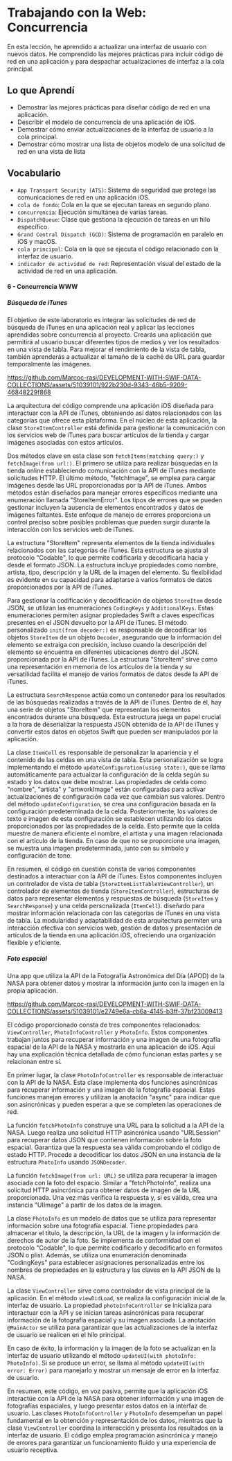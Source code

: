 # Trabajando con la Web: Concurrencia

En esta lección, he aprendido a actualizar una interfaz de usuario con nuevos datos. He comprendido las mejores prácticas para incluir código de red en una aplicación y para despachar actualizaciones de interfaz a la cola principal.

## Lo que Aprendí

- Demostrar las mejores prácticas para diseñar código de red en una aplicación.
- Describir el modelo de concurrencia de una aplicación de iOS.
- Demostrar cómo enviar actualizaciones de la interfaz de usuario a la cola principal.
- Demostrar cómo mostrar una lista de objetos modelo de una solicitud de red en una vista de lista

## Vocabulario
- `App Transport Security (ATS)`: Sistema de seguridad que protege las comunicaciones de red en una aplicación iOS.
- `cola de fondo`: Cola en la que se ejecutan tareas en segundo plano.
- `concurrencia`: Ejecución simultánea de varias tareas.
- `DispatchQueue`: Clase que gestiona la ejecución de tareas en un hilo específico.
- `Grand Central Dispatch (GCD)`: Sistema de programación en paralelo en iOS y macOS.
- `cola principal`: Cola en la que se ejecuta el código relacionado con la interfaz de usuario.
- `indicador de actividad de red`: Representación visual del estado de la actividad de red en una aplicación.

#### 6 - Concurrencia WWW

##### Búsqueda de iTunes

El objetivo de este laboratorio es integrar las solicitudes de red de búsqueda de iTunes en una aplicación real y aplicar las lecciones aprendidas sobre concurrencia al proyecto. Crearás una aplicación que permitirá al usuario buscar diferentes tipos de medios y ver los resultados en una vista de tabla. Para mejorar el rendimiento de la vista de tabla, también aprenderás a actualizar el tamaño de la caché de URL para guardar temporalmente las imágenes.

https://github.com/Marcoc-rasi/DEVELOPMENT-WITH-SWIF-DATA-COLLECTIONS/assets/51039101/922b230d-9343-46b5-9209-46848229f868

La arquitectura del código comprende una aplicación iOS diseñada para interactuar con la API de iTunes, obteniendo así datos relacionados con las categorías que ofrece esta plataforma. En el núcleo de esta aplicación, la clase `StoreItemController` está definida para gestionar la comunicación con los servicios web de iTunes para buscar artículos de la tienda y cargar imágenes asociadas con estos artículos.

Dos métodos clave en esta clase son `fetchItems(matching query:)` y `fetchImage(from url:)`. El primero se utiliza para realizar búsquedas en la tienda online estableciendo comunicación con la API de iTunes mediante solicitudes HTTP. El último método, "fetchImage", se emplea para cargar imágenes desde las URL proporcionadas por la API de iTunes. Ambos métodos están diseñados para manejar errores específicos mediante una enumeración llamada "StoreItemError". Los tipos de errores que se pueden gestionar incluyen la ausencia de elementos encontrados y datos de imágenes faltantes. Este enfoque de manejo de errores proporciona un control preciso sobre posibles problemas que pueden surgir durante la interacción con los servicios web de iTunes.

La estructura "StoreItem" representa elementos de la tienda individuales relacionados con las categorías de iTunes. Esta estructura se ajusta al protocolo "Codable", lo que permite codificarla y decodificarla hacia y desde el formato JSON. La estructura incluye propiedades como nombre, artista, tipo, descripción y la URL de la imagen del elemento. Su flexibilidad es evidente en su capacidad para adaptarse a varios formatos de datos proporcionados por la API de iTunes.

Para gestionar la codificación y decodificación de objetos `StoreItem` desde JSON, se utilizan las enumeraciones `CodingKeys` y `AdditionalKeys`. Estas enumeraciones permiten asignar propiedades Swift a claves específicas presentes en el JSON devuelto por la API de iTunes. El método personalizado `init(from decoder:)` es responsable de decodificar los objetos `StoreItem` de un objeto `Decoder`, asegurando que la información del elemento se extraiga con precisión, incluso cuando la descripción del elemento se encuentra en diferentes ubicaciones dentro del JSON. proporcionada por la API de iTunes. La estructura "StoreItem" sirve como una representación en memoria de los artículos de la tienda y su versatilidad facilita el manejo de varios formatos de datos desde la API de iTunes.

La estructura `SearchResponse` actúa como un contenedor para los resultados de las búsquedas realizadas a través de la API de iTunes. Dentro de él, hay una serie de objetos "StoreItem" que representan los elementos encontrados durante una búsqueda. Esta estructura juega un papel crucial a la hora de deserializar la respuesta JSON obtenida de la API de iTunes y convertir estos datos en objetos Swift que pueden ser manipulados por la aplicación.

La clase `ItemCell` es responsable de personalizar la apariencia y el contenido de las celdas en una vista de tabla. Esta personalización se logra implementando el método `updateConfiguration(using state:)`, que se llama automáticamente para actualizar la configuración de la celda según su estado y los datos que debe mostrar. Las propiedades de celda como "nombre", "artista" y "artworkImage" están configuradas para activar actualizaciones de configuración cada vez que cambian sus valores. Dentro del método `updateConfiguration`, se crea una configuración basada en la configuración predeterminada de la celda. Posteriormente, los valores de texto e imagen de esta configuración se establecen utilizando los datos proporcionados por las propiedades de la celda. Esto permite que la celda muestre de manera eficiente el nombre, el artista y una imagen relacionada con el artículo de la tienda. En caso de que no se proporcione una imagen, se muestra una imagen predeterminada, junto con su símbolo y configuración de tono.

En resumen, el código en cuestión consta de varios componentes destinados a interactuar con la API de iTunes. Estos componentes incluyen un controlador de vista de tabla (`StoreItemListTableViewController`), un controlador de elementos de tienda (`StoreItemController`), estructuras de datos para representar elementos y respuestas de búsqueda (`StoreItem` y `SearchResponse`) y una celda personalizada (`ItemCell`). diseñado para mostrar información relacionada con las categorías de iTunes en una vista de tabla. La modularidad y adaptabilidad de esta arquitectura permiten una interacción efectiva con servicios web, gestión de datos y presentación de artículos de la tienda en una aplicación iOS, ofreciendo una organización flexible y eficiente.

##### Foto espacial

Una app que utiliza la API de la Fotografía Astronómica del Día (APOD) de la NASA para obtener datos y mostrar la información junto con la imagen en la propia aplicación.

https://github.com/Marcoc-rasi/DEVELOPMENT-WITH-SWIF-DATA-COLLECTIONS/assets/51039101/e2749e6a-cb6a-4145-b3ff-37bf23009413

El código proporcionado consta de tres componentes relacionados: `ViewController`, `PhotoInfoController` y `PhotoInfo`. Estos componentes trabajan juntos para recuperar información y una imagen de una fotografía espacial de la API de la NASA y mostrarla en una aplicación de iOS. Aquí hay una explicación técnica detallada de cómo funcionan estas partes y se relacionan entre sí.

En primer lugar, la clase `PhotoInfoController` es responsable de interactuar con la API de la NASA. Esta clase implementa dos funciones asincrónicas para recuperar información y una imagen de la fotografía espacial. Estas funciones manejan errores y utilizan la anotación "async" para indicar que son asincrónicas y pueden esperar a que se completen las operaciones de red.

La función `fetchPhotoInfo` construye una URL para la solicitud a la API de la NASA. Luego realiza una solicitud HTTP asincrónica usando "URLSession" para recuperar datos JSON que contienen información sobre la foto espacial. Garantiza que la respuesta sea válida comprobando el código de estado HTTP. Procede a decodificar los datos JSON en una instancia de la estructura `PhotoInfo` usando `JSONDecoder`.

La función `fetchImage(from url: URL)` se utiliza para recuperar la imagen asociada con la foto del espacio. Similar a "fetchPhotoInfo", realiza una solicitud HTTP asincrónica para obtener datos de imagen de la URL proporcionada. Una vez más verifica la respuesta y, si es válida, crea una instancia "UIImage" a partir de los datos de la imagen.

La clase `PhotoInfo` es un modelo de datos que se utiliza para representar información sobre una fotografía espacial. Tiene propiedades para almacenar el título, la descripción, la URL de la imagen y la información de derechos de autor de la foto. Se implementa de conformidad con el protocolo "Codable", lo que permite codificarlo y decodificarlo en formatos JSON o plist. Además, se utiliza una enumeración denominada "CodingKeys" para establecer asignaciones personalizadas entre los nombres de propiedades en la estructura y las claves en la API JSON de la NASA.

La clase `ViewController` sirve como controlador de vista principal de la aplicación. En el método `viewDidLoad`, se realiza la configuración inicial de la interfaz de usuario. La propiedad `photoInfoController` se inicializa para interactuar con la API y se inician tareas asincrónicas para recuperar información de la fotografía espacial y su imagen asociada. La anotación `@MainActor` se utiliza para garantizar que las actualizaciones de la interfaz de usuario se realicen en el hilo principal.

En caso de éxito, la información y la imagen de la foto se actualizan en la interfaz de usuario utilizando el método `updateUI(with photoInfo: PhotoInfo)`. Si se produce un error, se llama al método `updateUI(with error: Error)` para manejarlo y mostrar un mensaje de error en la interfaz de usuario.

En resumen, este código, en voz pasiva, permite que la aplicación iOS interactúe con la API de la NASA para obtener información y una imagen de fotografías espaciales, y luego presentar estos datos en la interfaz de usuario. Las clases `PhotoInfoController` y `PhotoInfo` desempeñan un papel fundamental en la obtención y representación de los datos, mientras que la clase `ViewController` coordina la interacción y presenta los resultados en la interfaz de usuario. El código emplea programación asincrónica y manejo de errores para garantizar un funcionamiento fluido y una experiencia de usuario receptiva.
